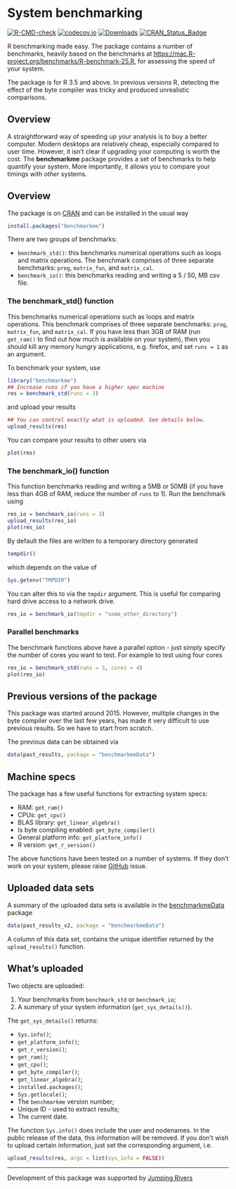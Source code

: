 
<!-- README.md is generated from README.Rmd. Please edit that file -->

# System benchmarking

[![R-CMD-check](https://github.com/csgillespie/benchmarkme/workflows/R-CMD-check/badge.svg)](https://github.com/csgillespie/benchmarkme/actions)
[![codecov.io](https://codecov.io/github/csgillespie/benchmarkme/coverage.svg?branch=master)](https://codecov.io/github/csgillespie/benchmarkme?branch=master)
[![Downloads](http://cranlogs.r-pkg.org/badges/benchmarkme?color=brightgreen)](https://cran.r-project.org/package=benchmarkme)
[![CRAN\_Status\_Badge](http://www.r-pkg.org/badges/version/benchmarkme)](https://cran.r-project.org/package=benchmarkme)

R benchmarking made easy. The package contains a number of benchmarks,
heavily based on the benchmarks at
<https://mac.R-project.org/benchmarks/R-benchmark-25.R>, for assessing
the speed of your system.

The package is for R 3.5 and above. In previous versions R, detecting
the effect of the byte compiler was tricky and produced unrealistic
comparisons.

## Overview

A straightforward way of speeding up your analysis is to buy a better
computer. Modern desktops are relatively cheap, especially compared to
user time. However, it isn’t clear if upgrading your computing is worth
the cost. The **benchmarkme** package provides a set of benchmarks to
help quantify your system. More importantly, it allows you to compare
your timings with *other* systems.

<!-- You can view past benchmarks via the [Shiny](https://jumpingrivers.shinyapps.io/benchmarkme/) interface. -->

## Overview

The package is on [CRAN](https://cran.r-project.org/package=benchmarkme)
and can be installed in the usual way

``` r
install.packages("benchmarkme")
```

There are two groups of benchmarks:

-   `benchmark_std()`: this benchmarks numerical operations such as
    loops and matrix operations. The benchmark comprises of three
    separate benchmarks: `prog`, `matrix_fun`, and `matrix_cal`.
-   `benchmark_io()`: this benchmarks reading and writing a 5 / 50, MB
    csv file.

### The benchmark\_std() function

This benchmarks numerical operations such as loops and matrix
operations. This benchmark comprises of three separate benchmarks:
`prog`, `matrix_fun`, and `matrix_cal`. If you have less than 3GB of RAM
(run `get_ram()` to find out how much is available on your system), then
you should kill any memory hungry applications, e.g. firefox, and set
`runs = 1` as an argument.

To benchmark your system, use

``` r
library("benchmarkme")
## Increase runs if you have a higher spec machine
res = benchmark_std(runs = 3)
```

and upload your results

``` r
## You can control exactly what is uploaded. See details below.
upload_results(res)
```

You can compare your results to other users via

``` r
plot(res)
```

<!-- You can also compare your results using the [Shiny](https://jumpingrivers.shinyapps.io/benchmarkme/) interface.  -->
<!-- Simply create a results bundle -->
<!-- ```{r, eval=FALSE} -->
<!-- create_bundle(res, filename = "results.rds") -->
<!-- ``` -->
<!-- and upload to the webpage. -->

### The benchmark\_io() function

This function benchmarks reading and writing a 5MB or 50MB (if you have
less than 4GB of RAM, reduce the number of `runs` to 1). Run the
benchmark using

``` r
res_io = benchmark_io(runs = 3)
upload_results(res_io)
plot(res_io)
```

By default the files are written to a temporary directory generated

``` r
tempdir()
```

which depends on the value of

``` r
Sys.getenv("TMPDIR")
```

You can alter this to via the `tmpdir` argument. This is useful for
comparing hard drive access to a network drive.

``` r
res_io = benchmark_io(tmpdir = "some_other_directory")
```

### Parallel benchmarks

The benchmark functions above have a parallel option - just simply
specify the number of cores you want to test. For example to test using
four cores

``` r
res_io = benchmark_std(runs = 3, cores = 4)
plot(res_io)
```

## Previous versions of the package

This package was started around 2015. However, multiple changes in the
byte compiler over the last few years, has made it very difficult to use
previous results. So we have to start from scratch.

The previous data can be obtained via

``` r
data(past_results, package = "benchmarkmeData")
```

## Machine specs

The package has a few useful functions for extracting system specs:

-   RAM: `get_ram()`
-   CPUs: `get_cpu()`
-   BLAS library: `get_linear_algebra()`
-   Is byte compiling enabled: `get_byte_compiler()`
-   General platform info: `get_platform_info()`
-   R version: `get_r_version()`

The above functions have been tested on a number of systems. If they
don’t work on your system, please raise
[GitHub](https://github.com/csgillespie/benchmarkme/issues) issue.

## Uploaded data sets

A summary of the uploaded data sets is available in the
[benchmarkmeData](https://github.com/csgillespie/benchmarkme-data)
package

``` r
data(past_results_v2, package = "benchmarkmeData")
```

A column of this data set, contains the unique identifier returned by
the `upload_results()` function.

## What’s uploaded

Two objects are uploaded:

1.  Your benchmarks from `benchmark_std` or `benchmark_io`;
2.  A summary of your system information (`get_sys_details()`).

The `get_sys_details()` returns:

-   `Sys.info()`;
-   `get_platform_info()`;
-   `get_r_version()`;
-   `get_ram()`;
-   `get_cpu()`;
-   `get_byte_compiler()`;
-   `get_linear_algebra()`;
-   `installed.packages()`;
-   `Sys.getlocale()`;
-   The `benchmarkme` version number;
-   Unique ID - used to extract results;
-   The current date.

The function `Sys.info()` does include the user and nodenames. In the
public release of the data, this information will be removed. If you
don’t wish to upload certain information, just set the corresponding
argument, i.e.

``` r
upload_results(res, args = list(sys_info = FALSE))
```

------------------------------------------------------------------------

Development of this package was supported by [Jumping
Rivers](https://www.jumpingrivers.com)
